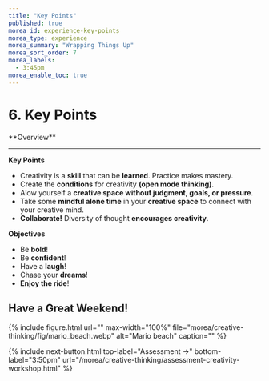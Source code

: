 ```yaml
---
title: "Key Points"
published: true
morea_id: experience-key-points
morea_type: experience
morea_summary: "Wrapping Things Up"
morea_sort_order: 7
morea_labels:
  - 3:45pm
morea_enable_toc: true
---
```


# 6. Key Points

<div class="alert alert-success mt-3" role="alert" markdown="1">
<i class="fa-solid fa-globe fa-xl"></i> **Overview**
<hr/>

**Key Points**
  * Creativity is a **skill** that can be **learned**. Practice makes mastery.
  * Create the **conditions** for creativity **(open mode thinking)**.
  * Alow yourself a **creative space without judgment, goals, or pressure**.
  * Take some **mindful alone time** in your **creative space** to connect with your creative mind.
  * **Collaborate!** Diversity of thought **encourages creativity**.

**Objectives**
  * Be **bold**!
  * Be **confident**!
  * Have a **laugh**!
  * Chase your **dreams**!
  * **Enjoy the ride**!
</div>

## Have a Great Weekend!

{% include figure.html url="" max-width="100%" file="morea/creative-thinking/fig/mario_beach.webp" alt="Mario beach" caption="" %}


{% include next-button.html
  top-label="Assessment ->"
  bottom-label="3:50pm"
  url="/morea/creative-thinking/assessment-creativity-workshop.html" %}
